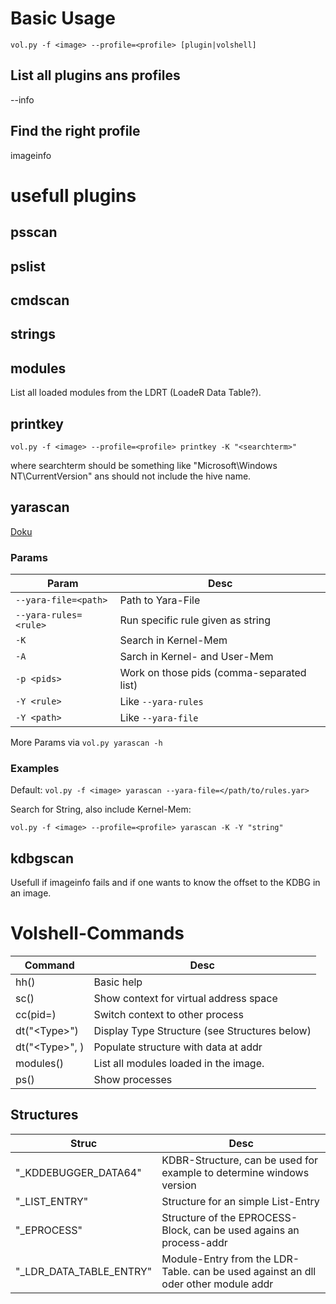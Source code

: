 # Basic Usage
`vol.py -f <image> --profile=<profile> [plugin|volshell]`

## List all plugins ans profiles
--info

## Find the right profile
imageinfo

# usefull plugins
## psscan
## pslist
## cmdscan
## strings
## modules
List all loaded modules from the LDRT (LoadeR Data Table?).

## printkey
`vol.py -f <image> --profile=<profile> printkey -K "<searchterm>"`

where searchterm should be something like "Microsoft\Windows NT\CurrentVersion" ans should not include the hive name.

## yarascan
[Doku](https://github.com/volatilityfoundation/volatility/wiki/Command-Reference-Mal#yarascan)
### Params

| Param  | Desc |
| ------------- | ------------- |
| `--yara-file=<path>`  | Path to Yara-File  |
| `--yara-rules=<rule>`  | Run specific rule given as string  |
| `-K`  | Search in Kernel-Mem |
| `-A`  | Sarch in Kernel- and User-Mem |
| `-p <pids>`  | Work on those pids (comma-separated list) |
| `-Y <rule>`  | Like `--yara-rules` |
| `-Y <path>`  | Like `--yara-file` |

More Params via `vol.py yarascan -h`

### Examples
Default:
`vol.py -f <image> yarascan --yara-file=</path/to/rules.yar>`

Search for String, also include Kernel-Mem:

`vol.py -f <image> --profile=<profile> yarascan -K -Y "string"`

## kdbgscan
Usefull if imageinfo fails and if one wants to know the offset to the KDBG in an image.

# Volshell-Commands
| Command  | Desc |
| ------------- | ------------- |
| hh() | Basic help |
| sc() | Show context for virtual address space |
| cc(pid=<pid>) | Switch context to other process |
| dt("\<Type\>") | Display Type Structure (see Structures below)  |
| dt("\<Type\>", <addr>) | Populate structure with data at addr |
| modules() | List all modules loaded in the image. |
| ps() | Show processes |
  
  ## Structures
| Struc  | Desc |
| ------------- | ------------- |
| "\_KDDEBUGGER_DATA64" | KDBR-Structure, can be used for example to determine windows version |
| "\_LIST_ENTRY" | Structure for an simple List-Entry |
| "\_EPROCESS" | Structure of the EPROCESS-Block, can be used agains an process-addr |
| "\_LDR_DATA_TABLE_ENTRY" | Module-Entry from the LDR-Table. can be used against an dll oder other module addr |
